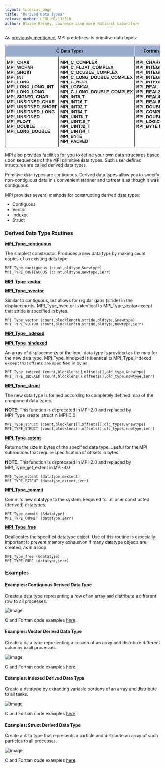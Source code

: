 ```yaml
---
layout: tutorial_page
title: "Derived Data Types"
release_number: UCRL-MI-133316
author: Blaise Barney, Lawrence Livermore National Laboratory
---
```


As [previously mentioned](routine_args.md), MPI predefines its primitive data types:

<table style="border-collapse:collapse;border-spacing:0" class="tg"><thead><tr><th style="background-color:#98ABCE;border-color:black;border-style:solid;border-width:1px;font-family:Arial, sans-serif;font-size:14px;font-weight:bold;overflow:hidden;padding:10px 5px;position:-webkit-sticky;position:sticky;text-align:center;top:-1px;vertical-align:middle;will-change:transform;word-break:normal" colspan="2"><span style="background-color:#98ABCE">C Data Types</span></th><th style="background-color:#98ABCE;border-color:black;border-style:solid;border-width:1px;font-family:Arial, sans-serif;font-size:14px;font-weight:bold;overflow:hidden;padding:10px 5px;position:-webkit-sticky;position:sticky;text-align:center;top:-1px;vertical-align:middle;will-change:transform;word-break:normal"><span style="background-color:#98ABCE">Fortran Data Types</span></th></tr></thead><tbody><tr><td style="border-color:black;border-style:solid;border-width:1px;font-family:Arial, sans-serif;font-size:14px;font-weight:bold;overflow:hidden;padding:10px 5px;text-align:left;vertical-align:top;word-break:normal"><span style="font-weight:bold">MPI_CHAR </span><br><span style="font-weight:bold">MPI_WCHAR </span><br><span style="font-weight:bold">MPI_SHORT </span><br><span style="font-weight:bold">MPI_INT </span><br><span style="font-weight:bold">MPI_LONG </span><br><span style="font-weight:bold">MPI_LONG_LONG_INT  </span><br><span style="font-weight:bold">MPI_LONG_LONG	 	  </span><br><span style="font-weight:bold">MPI_SIGNED_CHAR </span><br><span style="font-weight:bold">MPI_UNSIGNED_CHAR </span><br><span style="font-weight:bold">MPI_UNSIGNED_SHORT </span><br><span style="font-weight:bold">MPI_UNSIGNED_LONG</span><br><span style="font-weight:bold">MPI_UNSIGNED </span><br><span style="font-weight:bold">MPI_FLOAT </span><br><span style="font-weight:bold">MPI_DOUBLE</span><br><span style="font-weight:bold">MPI_LONG_DOUBLE </span></td><td style="border-color:black;border-style:solid;border-width:1px;font-family:Arial, sans-serif;font-size:14px;font-weight:bold;overflow:hidden;padding:10px 5px;text-align:left;vertical-align:top;word-break:normal"><span style="font-weight:bold">MPI_C_COMPLEX </span><br><span style="font-weight:bold">MPI_C_FLOAT_COMPLEX </span><br><span style="font-weight:bold">MPI_C_DOUBLE_COMPLEX </span><br><span style="font-weight:bold">MPI_C_LONG_DOUBLE_COMPLEX	 	  </span><br><span style="font-weight:bold">MPI_C_BOOL </span><br><span style="font-weight:bold">MPI_LOGICAL </span><br><span style="font-weight:bold">MPI_C_LONG_DOUBLE_COMPLEX 	 </span><br><span style="font-weight:bold">MPI_INT8_T  </span><br><span style="font-weight:bold">MPI_INT16_T </span><br><span style="font-weight:bold">MPI_INT32_T </span><br><span style="font-weight:bold">MPI_INT64_T	 	  </span><br><span style="font-weight:bold">MPI_UINT8_T  </span><br><span style="font-weight:bold">MPI_UINT16_T  </span><br><span style="font-weight:bold">MPI_UINT32_T  </span><br><span style="font-weight:bold">MPI_UINT64_T </span><br><span style="font-weight:bold">MPI_BYTE </span><br><span style="font-weight:bold">MPI_PACKED </span></td><td style="border-color:black;border-style:solid;border-width:1px;font-family:Arial, sans-serif;font-size:14px;font-weight:bold;overflow:hidden;padding:10px 5px;text-align:left;vertical-align:top;word-break:normal"><span style="font-weight:bold">MPI_CHARACTER </span><br><span style="font-weight:bold">MPI_INTEGER </span><br><span style="font-weight:bold">MPI_INTEGER1  </span><br><span style="font-weight:bold">MPI_INTEGER2 </span><br><span style="font-weight:bold">MPI_INTEGER4 </span><br><span style="font-weight:bold">MPI_REAL </span><br><span style="font-weight:bold">MPI_REAL2  </span><br><span style="font-weight:bold">MPI_REAL4 </span><br><span style="font-weight:bold">MPI_REAL8 </span><br><span style="font-weight:bold">MPI_DOUBLE_PRECISION </span><br><span style="font-weight:bold">MPI_COMPLEX </span><br><span style="font-weight:bold">MPI_DOUBLE_COMPLEX </span><br><span style="font-weight:bold">MPI_LOGICAL </span><br><span style="font-weight:bold">MPI_BYTE MPI_PACKED</span></td></tr></tbody></table>

MPI also provides facilities for you to define your own data structures based upon sequences of the MPI primitive data types. Such user defined structures are called derived data types.

Primitive data types are contiguous. Derived data types allow you to specify non-contiguous data in a convenient manner and to treat it as though it was contiguous.

MPI provides several methods for constructing derived data types:
* Contiguous
* Vector
* Indexed
* Struct

### Derived Data Type Routines

[**MPI_Type_contiguous**](derived_data_types/MPI_Type_contiguous.txt)

The simplest constructor. Produces a new data type by making count copies of an existing data type.

```
MPI_Type_contiguous (count,oldtype,&newtype)
MPI_TYPE_CONTIGUOUS (count,oldtype,newtype,ierr)
```

[**MPI_Type_vector**](derived_data_types/MPI_Type_vector.txt)

[**MPI_Type_hvector**](derived_data_types/MPI_Type_hvector.txt)

Similar to contiguous, but allows for regular gaps (stride) in the displacements. MPI_Type_hvector is identical to MPI_Type_vector except that stride is specified in bytes.

```
MPI_Type_vector (count,blocklength,stride,oldtype,&newtype)
MPI_TYPE_VECTOR (count,blocklength,stride,oldtype,newtype,ierr)
```

[**MPI_Type_indexed**](derived_data_types/MPI_Type_indexed.txt)

[**MPI_Type_hindexed**](derived_data_types/MPI_Type_hindexed.txt)

An array of displacements of the input data type is provided as the map for the new data type. MPI_Type_hindexed is identical to MPI_Type_indexed except that offsets are specified in bytes.

```
MPI_Type_indexed (count,blocklens[],offsets[],old_type,&newtype)
MPI_TYPE_INDEXED (count,blocklens(),offsets(),old_type,newtype,ierr)
```

[**MPI_Type_struct**](derived_data_types/MPI_Type_struct.txt)

The new data type is formed according to completely defined map of the component data types.

**NOTE**: This function is deprecated in MPI-2.0 and replaced by MPI_Type_create_struct in MPI-3.0

```
MPI_Type_struct (count,blocklens[],offsets[],old_types,&newtype)
MPI_TYPE_STRUCT (count,blocklens(),offsets(),old_types,newtype,ierr)
```

[**MPI_Type_extent**](derived_data_types/MPI_Type_extent.txt)

Returns the size in bytes of the specified data type. Useful for the MPI subroutines that require specification of offsets in bytes.

**NOTE**: This function is deprecated in MPI-2.0 and replaced by MPI_Type_get_extent in MPI-3.0

```
MPI_Type_extent (datatype,&extent)
MPI_TYPE_EXTENT (datatype,extent,ierr)
```

[**MPI_Type_commit**](derived_data_types/MPI_Type_commit.txt)

Commits new datatype to the system. Required for all user constructed (derived) datatypes.

```
MPI_Type_commit (&datatype)
MPI_TYPE_COMMIT (datatype,ierr)
```

[**MPI_Type_free**](derived_data_types/MPI_Type_free.txt)

Deallocates the specified datatype object. Use of this routine is especially important to prevent memory exhaustion if many datatype objects are created, as in a loop.

```
MPI_Type_free (&datatype)
MPI_TYPE_FREE (datatype,ierr)
```

### Examples

#### Examples: Contiguous Derived Data Type

Create a data type representing a row of an array and distribute a different row to all processes.

![image](derived_data_types/images/MPI_Type_contiguous.gif)

C and Fortran code examples [here](derived_data_types/contiguous_examples.md).

#### Examples: Vector Derived Data Type

Create a data type representing a column of an array and distribute different columns to all processes.

![image](derived_data_types/images/MPI_Type_vector.gif)

C and Fortran code examples [here](derived_data_types/vector_examples.md).

#### Examples: Indexed Derived Data Type

Create a datatype by extracting variable portions of an array and distribute to all tasks.

![image](derived_data_types/images/MPI_Type_indexed.gif)

C and Fortran code examples [here](derived_data_types/indexed_examples.md).

#### Examples: Struct Derived Data Type

Create a data type that represents a particle and distribute an array of such particles to all processes.

![image](derived_data_types/images/MPI_Type_struct.gif)

C and Fortran code examples [here](derived_data_types/struct_examples.md).
